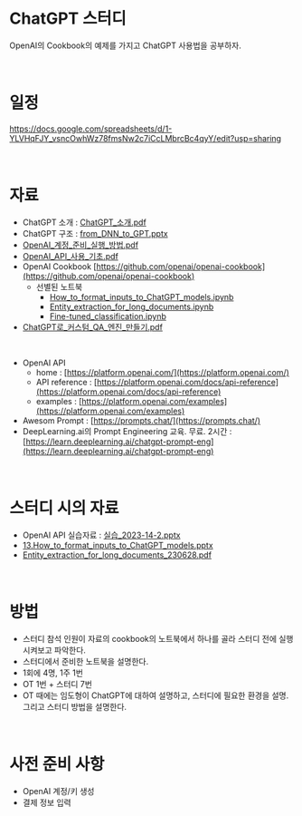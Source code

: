 # ChatGPT 스터디

OpenAI의 Cookbook의 예제를 가지고 ChatGPT 사용법을 공부하자.


<br>

# 일정
https://docs.google.com/spreadsheets/d/1-YLVHqFJY_vsncOwhWz78fmsNw2c7iCcLMbrcBc4qyY/edit?usp=sharing


<br>

# 자료

- ChatGPT 소개 : [ChatGPT_소개.pdf](ChatGPT_소개.pdf)
- ChatGPT 구조 : [from_DNN_to_GPT.pptx](from_DNN_to_GPT.pptx)
- [OpenAI_계정_준비_실행_방법.pdf](OpenAI_계정_준비_실행_방법.pdf)
- [OpenAI_API_사용_기초.pdf](OpenAI_API_사용_기초.pdf)
- OpenAI Cookbook [https://github.com/openai/openai-cookbook](https://github.com/openai/openai-cookbook)
    - 선별된 노트북
        - [How_to_format_inputs_to_ChatGPT_models.ipynb](https://github.com/openai/openai-cookbook/blob/main/examples/How_to_format_inputs_to_ChatGPT_models.ipynb)
        - [Entity_extraction_for_long_documents.ipynb](https://github.com/openai/openai-cookbook/blob/main/examples/Entity_extraction_for_long_documents.ipynb)
        - [Fine-tuned_classification.ipynb](https://github.com/openai/openai-cookbook/blob/main/examples/Fine-tuned_classification.ipynb)
- [ChatGPT로_커스텀_QA_엔진_만들기.pdf](ChatGPT로_커스텀_QA_엔진_만들기.pdf)

<br>

- OpenAI API
    - home : [https://platform.openai.com/](https://platform.openai.com/)
    - API reference : [https://platform.openai.com/docs/api-reference](https://platform.openai.com/docs/api-reference)
    - examples : [https://platform.openai.com/examples](https://platform.openai.com/examples)
- Awesom Prompt : [https://prompts.chat/](https://prompts.chat/)
- DeepLearning.ai의 Prompt Engineering 교육. 무료. 2시간 : [https://learn.deeplearning.ai/chatgpt-prompt-eng](https://learn.deeplearning.ai/chatgpt-prompt-eng)


<br>

# 스터디 시의 자료

- OpenAI API 실습자료 : [실습_2023-14-2.pptx](실습_2023-14-2.pptx)
- [13.How_to_format_inputs_to_ChatGPT_models.pptx](13.How_to_format_inputs_to_ChatGPT_models.pptx)
- [Entity_extraction_for_long_documents_230628.pdf](Entity_extraction_for_long_documents_230628.pdf)

<br>

# 방법

- 스터디 참석 인원이 자료의 cookbook의 노트북에서 하나를 골라 스터디 전에 실행 시켜보고 파악한다.
- 스터디에서 준비한 노트북을 설명한다.
- 1회에 4명, 1주 1번
- OT 1번 + 스터디 7번
- OT 때에는 임도형이 ChatGPT에 대하여 설명하고, 스터디에 필요한 환경을 설명. 그리고 스터디 방법을 설명한다.


<br>

# 사전 준비 사항

- OpenAI 계정/키 생성
- 결제 정보 입력


